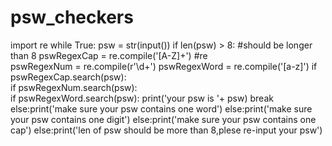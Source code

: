 # psw_checkers

import re
while True:
    psw = str(input())
    if len(psw) > 8:   #should be longer than 8
        pswRegexCap = re.compile('[A-Z]+')   #re  
        pswRegexNum = re.compile(r'\d+')
        pswRegexWord = re.compile('[a-z]')
        if pswRegexCap.search(psw):                        
            if pswRegexNum.search(psw):                
                if pswRegexWord.search(psw):
                    print('your psw is '+ psw)
                    break
                else:print('make sure your psw contains one word')
            else:print('make sure your psw contains one digit')
        else:print('make sure your psw contains one cap')
    else:print('len of psw should be more than 8,plese re-input your psw')
